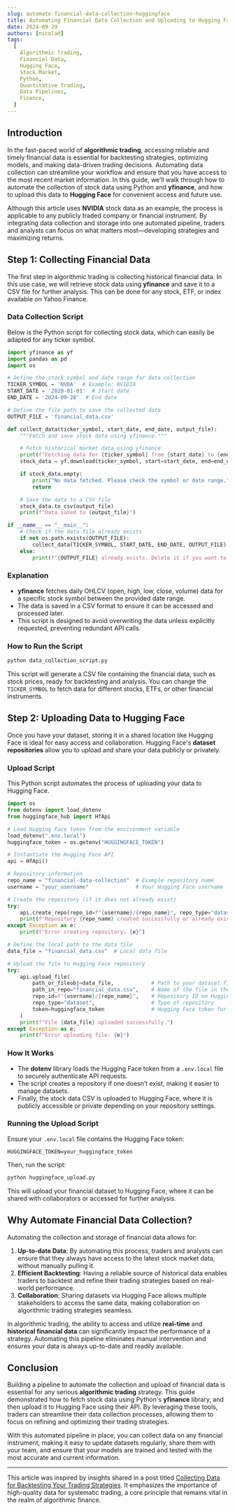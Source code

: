 ```yaml
---
slug: automate-financial-data-collection-huggingface
title: Automating Financial Data Collection and Uploading to Hugging Face for Algorithmic Trading
date: 2024-09-29
authors: [nicolad]
tags:
  [
    Algorithmic Trading,
    Financial Data,
    Hugging Face,
    Stock Market,
    Python,
    Quantitative Trading,
    Data Pipelines,
    Finance,
  ]
---
```


## Introduction

In the fast-paced world of **algorithmic trading**, accessing reliable and timely financial data is essential for backtesting strategies, optimizing models, and making data-driven trading decisions. Automating data collection can streamline your workflow and ensure that you have access to the most recent market information. In this guide, we’ll walk through how to automate the collection of stock data using Python and **yfinance**, and how to upload this data to **Hugging Face** for convenient access and future use.

Although this article uses **NVIDIA** stock data as an example, the process is applicable to any publicly traded company or financial instrument. By integrating data collection and storage into one automated pipeline, traders and analysts can focus on what matters most—developing strategies and maximizing returns.

<!-- truncate -->

## Step 1: Collecting Financial Data

The first step in algorithmic trading is collecting historical financial data. In this use case, we will retrieve stock data using **yfinance** and save it to a CSV file for further analysis. This can be done for any stock, ETF, or index available on Yahoo Finance.

### Data Collection Script

Below is the Python script for collecting stock data, which can easily be adapted for any ticker symbol.

```python
import yfinance as yf
import pandas as pd
import os

# Define the stock symbol and date range for data collection
TICKER_SYMBOL = 'NVDA'  # Example: NVIDIA
START_DATE = '2020-01-01'  # Start date
END_DATE = '2024-09-28'  # End date

# Define the file path to save the collected data
OUTPUT_FILE = 'financial_data.csv'

def collect_data(ticker_symbol, start_date, end_date, output_file):
    """Fetch and save stock data using yfinance."""

    # Fetch historical market data using yfinance
    print(f"Fetching data for {ticker_symbol} from {start_date} to {end_date}...")
    stock_data = yf.download(ticker_symbol, start=start_date, end=end_date)

    if stock_data.empty:
        print("No data fetched. Please check the symbol or date range.")
        return

    # Save the data to a CSV file
    stock_data.to_csv(output_file)
    print(f"Data saved to {output_file}")

if __name__ == "__main__":
    # Check if the data file already exists
    if not os.path.exists(OUTPUT_FILE):
        collect_data(TICKER_SYMBOL, START_DATE, END_DATE, OUTPUT_FILE)
    else:
        print(f"{OUTPUT_FILE} already exists. Delete it if you want to fetch fresh data.")
```

### Explanation

- **yfinance** fetches daily OHLCV (open, high, low, close, volume) data for a specific stock symbol between the provided date range.
- The data is saved in a CSV format to ensure it can be accessed and processed later.
- This script is designed to avoid overwriting the data unless explicitly requested, preventing redundant API calls.

### How to Run the Script

```bash
python data_collection_script.py
```

This script will generate a CSV file containing the financial data, such as stock prices, ready for backtesting and analysis. You can change the `TICKER_SYMBOL` to fetch data for different stocks, ETFs, or other financial instruments.

## Step 2: Uploading Data to Hugging Face

Once you have your dataset, storing it in a shared location like Hugging Face is ideal for easy access and collaboration. Hugging Face's **dataset repositories** allow you to upload and share your data publicly or privately.

### Upload Script

This Python script automates the process of uploading your data to Hugging Face.

```python
import os
from dotenv import load_dotenv
from huggingface_hub import HfApi

# Load Hugging Face token from the environment variable
load_dotenv(".env.local")
huggingface_token = os.getenv("HUGGINGFACE_TOKEN")

# Instantiate the Hugging Face API
api = HfApi()

# Repository information
repo_name = "financial-data-collection"  # Example repository name
username = "your_username"               # Your Hugging Face username

# Create the repository (if it does not already exist)
try:
    api.create_repo(repo_id=f"{username}/{repo_name}", repo_type="dataset", exist_ok=True)
    print(f"Repository {repo_name} created successfully or already exists.")
except Exception as e:
    print(f"Error creating repository: {e}")

# Define the local path to the data file
data_file = "financial_data.csv"  # Local data file

# Upload the file to Hugging Face repository
try:
    api.upload_file(
        path_or_fileobj=data_file,            # Path to your dataset file
        path_in_repo="financial_data.csv",    # Name of the file in the repository
        repo_id=f"{username}/{repo_name}",    # Repository ID on Hugging Face
        repo_type="dataset",                  # Type of repository
        token=huggingface_token               # Hugging Face token for authentication
    )
    print(f"File {data_file} uploaded successfully.")
except Exception as e:
    print(f"Error uploading file: {e}")
```

### How It Works

- The **dotenv** library loads the Hugging Face token from a `.env.local` file to securely authenticate API requests.
- The script creates a repository if one doesn’t exist, making it easier to manage datasets.
- Finally, the stock data CSV is uploaded to Hugging Face, where it is publicly accessible or private depending on your repository settings.

### Running the Upload Script

Ensure your `.env.local` file contains the Hugging Face token:

```plaintext
HUGGINGFACE_TOKEN=your_huggingface_token
```

Then, run the script:

```bash
python huggingface_upload.py
```

This will upload your financial dataset to Hugging Face, where it can be shared with collaborators or accessed for further analysis.

## Why Automate Financial Data Collection?

Automating the collection and storage of financial data allows for:

1. **Up-to-date Data**: By automating this process, traders and analysts can ensure that they always have access to the latest stock market data, without manually pulling it.
2. **Efficient Backtesting**: Having a reliable source of historical data enables traders to backtest and refine their trading strategies based on real-world performance.
3. **Collaboration**: Sharing datasets via Hugging Face allows multiple stakeholders to access the same data, making collaboration on algorithmic trading strategies seamless.

In algorithmic trading, the ability to access and utilize **real-time** and **historical financial data** can significantly impact the performance of a strategy. Automating this pipeline eliminates manual intervention and ensures your data is always up-to-date and readily available.

## Conclusion

Building a pipeline to automate the collection and upload of financial data is essential for any serious **algorithmic trading** strategy. This guide demonstrated how to fetch stock data using Python's **yfinance** library, and then upload it to Hugging Face using their API. By leveraging these tools, traders can streamline their data collection processes, allowing them to focus on refining and optimizing their trading strategies.

With this automated pipeline in place, you can collect data on any financial instrument, making it easy to update datasets regularly, share them with your team, and ensure that your models are trained and tested with the most accurate and current information.

---

This article was inspired by insights shared in a post titled [Collecting Data for Backtesting Your Trading Strategies](https://blog.paperswithbacktest.com/p/how-to-collect-data-for-backtesting). It emphasizes the importance of high-quality data for systematic trading, a core principle that remains vital in the realm of algorithmic finance.
